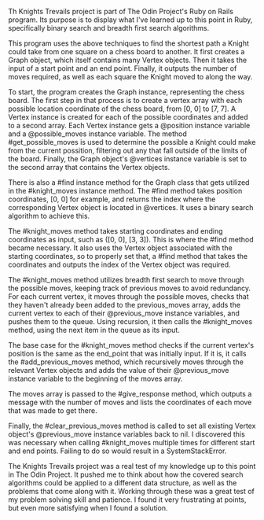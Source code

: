 Th Knights Trevails project is part of The Odin Project's Ruby on Rails program. Its purpose is to display what I've learned up to this point in Ruby, specifically binary search and breadth first search algorithms.

This program uses the above techniques to find the shortest path a Knight could take from one square on a chess board to another. It first creates a Graph object, which itself contains many Vertex objects. Then it takes the input of a start point and an end point. Finally, it outputs the number of moves required, as well as each square the Knight moved to along the way.

To start, the program creates the Graph instance, representing the chess board. The first step in that process is to create a vertex array with each possible location coordinate of the chess board, from [0, 0] to [7, 7]. A Vertex instance is created for each of the possible coordinates and added to a second array. Each Vertex instance gets a @position instance variable and a @possible_moves instance variable. The method #get_possible_moves is used to determine the possible a Knight could make from the current possition, filtering out any that fall outside of the limits of the board. Finally, the Graph object's @vertices instance variable is set to the second array that contains the Vertex objects.

There is also a #find instance method for the Graph class that gets utilized in the #knight_moves instance method. The #find method takes position coordinates, [0, 0] for example, and returns the index where the corresponding Vertex object is located in @vertices. It uses a binary search algorithm to achieve this.

The #knight_moves method takes starting coordinates and ending coordinates as input, such as ([0, 0], [3, 3]). This is where the #find method became necessary. It also uses the Vertex object associated with the starting coordinates, so to properly set that, a #find method that takes the coordinates and outputs the index of the Vertex object was required.

The #knight_moves method utilizes breadth first search to move through the possible moves, keeping track of previous moves to avoid redundancy. For each current vertex, it moves through the possible moves, checks that they haven't already been added to the previous_moves array, adds the current vertex to each of their @previous_move instance variables, and pushes them to the queue. Using recursion, it then calls the #knight_moves method, using the next item in the queue as its input.

The base case for the #knight_moves method checks if the current vertex's position is the same as the end_point that was initially input. If it is, it calls the #add_previous_moves method, which recursively moves through the relevant Vertex objects and adds the value of their @previous_move instance variable to the beginning of the moves array.

The moves array is passed to the #give_response method, which outputs a message with the number of moves and lists the coordinates of each move that was made to get there.

Finally, the #clear_previous_moves method is called to set all existing Vertex object's @previous_move instance variables back to nil. I discovered this was necessary when calling #knight_moves multiple times for different start and end points. Failing to do so would result in a SystemStackError.

The Knights Trevails project was a real test of my knowledge up to this point in The Odin Project. It pushed me to think about how the covered search algorithms could be applied to a different data structure, as well as the problems that come along with it. Working through these was a great test of my problem solving skill and patience. I found it very frustrating at points, but even more satisfying when I found a solution.